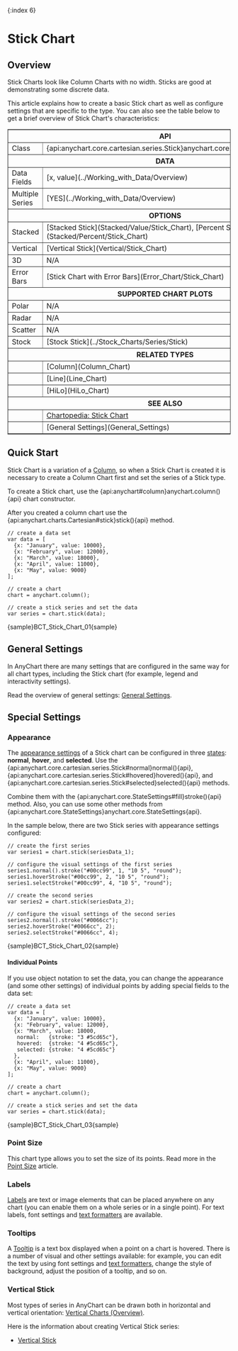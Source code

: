 {:index 6}
# Stick Chart

## Overview

Stick Charts look like Column Charts with no width. Sticks are good at demonstrating some discrete data.

This article explains how to create a basic Stick chart as well as configure settings that are specific to the type. You can also see the table below to get a brief overview of Stick Chart's characteristics:

<table border="1" class="seriesTABLE">
<tr><th colspan=2>API</th></tr>
<tr><td>Class</td><td>{api:anychart.core.cartesian.series.Stick}anychart.core.cartesian.series.Stick{api}</td></tr>
<tr><th colspan=2>DATA</th></tr>
<tr><td>Data Fields</td><td>[x, value](../Working_with_Data/Overview)</td></tr>
<tr><td>Multiple Series</td><td>[YES](../Working_with_Data/Overview)</td></tr>
<tr><th colspan=2>OPTIONS</th></tr>
<tr><td>Stacked</td><td>[Stacked Stick](Stacked/Value/Stick_Chart), [Percent Stacked Stick](Stacked/Percent/Stick_Chart)</td></tr>
<tr><td>Vertical</td><td>[Vertical Stick](Vertical/Stick_Chart)</td></tr>
<tr><td>3D</td><td>N/A</td></tr>
<tr><td>Error Bars</td><td>[Stick Chart with Error Bars](Error_Chart/Stick_Chart)</td></tr>
<tr><th colspan=2>SUPPORTED CHART PLOTS</th></tr>
<tr><td>Polar</td><td>N/A</td></tr>
<tr><td>Radar</td><td>N/A</td></tr>
<tr><td>Scatter</td><td>N/A</td></tr>
<tr><td>Stock</td><td>[Stock Stick](../Stock_Charts/Series/Stick)</td></tr>
<tr><th colspan=2>RELATED TYPES</th></tr>
<tr><td></td><td>[Column](Column_Chart)</td></tr>
<tr><td></td><td>[Line](Line_Chart)</td></tr>
<tr><td></td><td>[HiLo](HiLo_Chart)</td></tr>
<tr><th colspan=2>SEE ALSO</th></tr>
<tr><td></td><td><a href="https://www.anychart.com/chartopedia/chart-types/stick-chart/" target="_blank">Chartopedia: Stick Chart</a></td></tr>
<tr><td></td><td>[General Settings](General_Settings)</td></tr>
</table>

## Quick Start

Stick Chart is a variation of a [Column](Column_Chart), so when a Stick Chart is created it is necessary to create a Column Chart first and set the series of a Stick type.

To create a Stick chart, use the {api:anychart#column}anychart.column(){api} chart constructor. 

After you created a column chart use the {api:anychart.charts.Cartesian#stick}stick(){api} method.

```
// create a data set
var data = [
  {x: "January", value: 10000},
  {x: "February", value: 12000},
  {x: "March", value: 18000},
  {x: "April", value: 11000},
  {x: "May", value: 9000}
];

// create a chart
chart = anychart.column();

// create a stick series and set the data
var series = chart.stick(data);
```

{sample}BCT\_Stick\_Chart\_01{sample}

## General Settings

In AnyChart there are many settings that are configured in the same way for all chart types, including the Stick chart (for example, legend and interactivity settings).

Read the overview of general settings: [General Settings](General_Settings).

## Special Settings

### Appearance

The [appearance settings](../Appearance_Settings) of a Stick chart can be configured in three [states](../Common_Settings/Interactivity/States): **normal**, **hover**, and **selected**. Use the {api:anychart.core.cartesian.series.Stick#normal}normal(){api}, {api:anychart.core.cartesian.series.Stick#hovered}hovered(){api}, and {api:anychart.core.cartesian.series.Stick#selected}selected(){api} methods.

Combine them with the {api:anychart.core.StateSettings#fill}stroke(){api} method. Also, you can use some other methods from {api:anychart.core.StateSettings}anychart.core.StateSettings{api}.

In the sample below, there are two Stick series with appearance settings configured:

```
// create the first series
var series1 = chart.stick(seriesData_1);

// configure the visual settings of the first series
series1.normal().stroke("#00cc99", 1, "10 5", "round");
series1.hoverStroke("#00cc99", 2, "10 5", "round");
series1.selectStroke("#00cc99", 4, "10 5", "round");

// create the second series
var series2 = chart.stick(seriesData_2);

// configure the visual settings of the second series
series2.normal().stroke("#0066cc");
series2.hoverStroke("#0066cc", 2);
series2.selectStroke("#0066cc", 4);
```

{sample}BCT\_Stick\_Chart\_02{sample}

#### Individual Points

If you use object notation to set the data, you can change the appearance (and some other settings) of individual points by adding special fields to the data set:

```
// create a data set
var data = [
  {x: "January", value: 10000},
  {x: "February", value: 12000},
  {x: "March", value: 18000,
   normal:   {stroke: "3 #5cd65c"},
   hovered:  {stroke: "4 #5cd65c"},
   selected: {stroke: "4 #5cd65c"}
  },
  {x: "April", value: 11000},
  {x: "May", value: 9000}
];

// create a chart
chart = anychart.column();

// create a stick series and set the data
var series = chart.stick(data);
```

{sample}BCT\_Stick\_Chart\_03{sample}

### Point Size

This chart type allows you to set the size of its points. Read more in the [Point Size](../Common_Settings/Point_Size) article.

### Labels

[Labels](../Common_Settings/Labels) are text or image elements that can be placed anywhere on any chart (you can enable them on a whole series or in a single point). For text labels, font settings and [text formatters](../Common_Settings/Text_Formatters) are available.

### Tooltips

A [Tooltip](../Common_Settings/Tooltip) is a text box displayed when a point on a chart is hovered. There is a number of visual and other settings available: for example, you can edit the text by using font settings and [text formatters](../Common_Settings/Text_Formatters), change the style of background, adjust the position of a tooltip, and so on.

### Vertical Stick

Most types of series in AnyChart can be drawn both in horizontal and vertical orientation: [Vertical Charts (Overview)](Vertical/Overview).

Here is the information about creating Vertical Stick series:

* [Vertical Stick](Vertical/Stick_Chart)